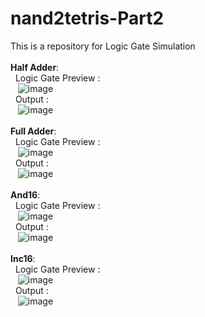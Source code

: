 # nand2tetris-Part2
This is a repository for Logic Gate Simulation
<br><br>
<b>Half Adder</b>:<br>
  &nbsp;&nbsp;Logic Gate Preview :<br>&nbsp;&nbsp;&nbsp;![image](https://github.com/narendrachatterjee/nand2tetris-Part1/assets/48941364/b53c3cea-1621-4f35-afaf-309b27f03588)<br>
  &nbsp;&nbsp;Output :<br>&nbsp;&nbsp;&nbsp;![image](https://github.com/narendrachatterjee/nand2tetris-Part1/assets/48941364/e8651790-07b2-486e-8104-a6ac0304b9db)
<br><br>
<b>Full Adder</b>:<br>
  &nbsp;&nbsp;Logic Gate Preview :<br>&nbsp;&nbsp;&nbsp;![image](https://github.com/narendrachatterjee/nand2tetris-Part1/assets/48941364/870fcaf7-a6d6-48e7-8ac5-01976dceb8eb)
<br>
  &nbsp;&nbsp;Output :<br>&nbsp;&nbsp;&nbsp;![image](https://github.com/narendrachatterjee/nand2tetris-Part1/assets/48941364/10fc9d4b-5754-4aaa-bed1-0f0412695acf)
<br><br>
<b>And16</b>:<br>
  &nbsp;&nbsp;Logic Gate Preview :<br>&nbsp;&nbsp;&nbsp;![image](https://github.com/narendrachatterjee/nand2tetris-Part1/assets/48941364/d4a02241-9ea7-4bc3-b4b4-a3c1647407a4)
<br>
  &nbsp;&nbsp;Output :<br>&nbsp;&nbsp;&nbsp;![image](https://github.com/narendrachatterjee/nand2tetris-Part1/assets/48941364/76188804-6ebd-4662-8eb4-aea024d3148f)
<br><br>
<b>Inc16</b>:<br>
  &nbsp;&nbsp;Logic Gate Preview :<br>&nbsp;&nbsp;&nbsp;![image](https://github.com/narendrachatterjee/nand2tetris-Part1/assets/48941364/7bd17f22-6216-4db5-a4f9-1bebe1e498b3)
<br>
  &nbsp;&nbsp;Output :<br>&nbsp;&nbsp;&nbsp;![image](https://github.com/narendrachatterjee/nand2tetris-Part1/assets/48941364/f2581786-d57b-4787-b091-21eeb096aade)
<br><br>






